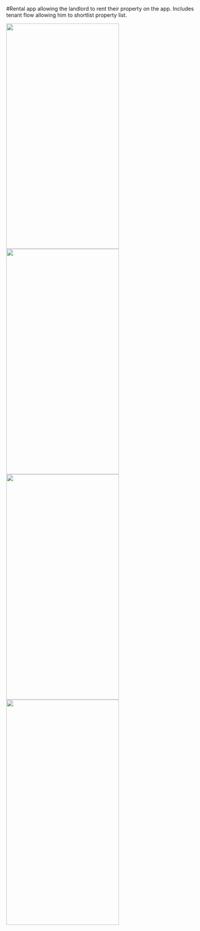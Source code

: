 #Rental app allowing the landlord to rent their property on the app. Includes tenant flow allowing him to shortlist property list.

<img src="https://github.com/gaurav-afk/ForRental/assets/65609530/b949b670-2b8a-48e7-83e6-8788d8f08c06" width="300" height="600">
<img src="https://github.com/gaurav-afk/ForRental/assets/65609530/0c5839e3-6f88-4506-a17c-f5f38427db3f" width="300" height="600">
<img src="https://github.com/gaurav-afk/ForRental/assets/65609530/bf2098ce-bc3c-456a-9e85-c0d7bee76223" width="300" height="600">
<img src="https://github.com/gaurav-afk/ForRental/assets/65609530/5f4bd54a-5d97-4dd3-8492-a97f049d84cd" width="300" height="600">

